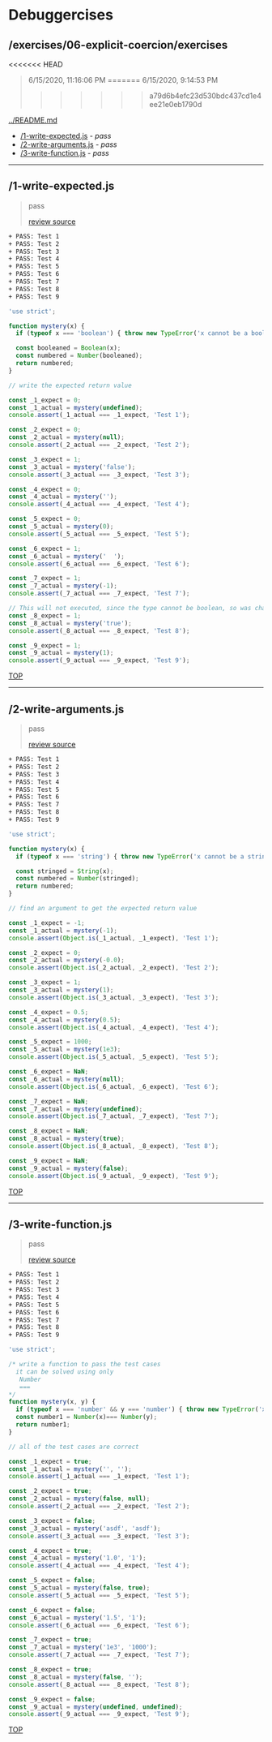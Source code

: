 # Debuggercises 

## /exercises/06-explicit-coercion/exercises 

<<<<<<< HEAD
> 6/15/2020, 11:16:06 PM 
=======
> 6/15/2020, 9:14:53 PM 
>>>>>>> a79d6b4efc23d530bdc437cd1e4ee21e0eb1790d

[../README.md](../README.md)

- [/1-write-expected.js](#1-write-expectedjs) - _pass_ 
- [/2-write-arguments.js](#2-write-argumentsjs) - _pass_ 
- [/3-write-function.js](#3-write-functionjs) - _pass_ 

---

## /1-write-expected.js 

> pass 
>
> [review source](../../../exercises/06-explicit-coercion/exercises/1-write-expected.js)

```txt
+ PASS: Test 1
+ PASS: Test 2
+ PASS: Test 3
+ PASS: Test 4
+ PASS: Test 5
+ PASS: Test 6
+ PASS: Test 7
+ PASS: Test 8
+ PASS: Test 9
```

```js
'use strict';

function mystery(x) {
  if (typeof x === 'boolean') { throw new TypeError('x cannot be a boolean'); }

  const booleaned = Boolean(x);
  const numbered = Number(booleaned);
  return numbered;
}

// write the expected return value

const _1_expect = 0;
const _1_actual = mystery(undefined);
console.assert(_1_actual === _1_expect, 'Test 1');

const _2_expect = 0;
const _2_actual = mystery(null);
console.assert(_2_actual === _2_expect, 'Test 2');

const _3_expect = 1;
const _3_actual = mystery('false');
console.assert(_3_actual === _3_expect, 'Test 3');

const _4_expect = 0;
const _4_actual = mystery('');
console.assert(_4_actual === _4_expect, 'Test 4');

const _5_expect = 0;
const _5_actual = mystery(0);
console.assert(_5_actual === _5_expect, 'Test 5');

const _6_expect = 1;
const _6_actual = mystery('  ');
console.assert(_6_actual === _6_expect, 'Test 6');

const _7_expect = 1;
const _7_actual = mystery(-1);
console.assert(_7_actual === _7_expect, 'Test 7');

// This will not executed, since the type cannot be boolean, so was changed to string
const _8_expect = 1; 
const _8_actual = mystery('true');
console.assert(_8_actual === _8_expect, 'Test 8');

const _9_expect = 1;
const _9_actual = mystery(1);
console.assert(_9_actual === _9_expect, 'Test 9');


```

[TOP](#debuggercises)

---

## /2-write-arguments.js 

> pass 
>
> [review source](../../../exercises/06-explicit-coercion/exercises/2-write-arguments.js)

```txt
+ PASS: Test 1
+ PASS: Test 2
+ PASS: Test 3
+ PASS: Test 4
+ PASS: Test 5
+ PASS: Test 6
+ PASS: Test 7
+ PASS: Test 8
+ PASS: Test 9
```

```js
'use strict';

function mystery(x) {
  if (typeof x === 'string') { throw new TypeError('x cannot be a string'); }

  const stringed = String(x);
  const numbered = Number(stringed);
  return numbered;
}

// find an argument to get the expected return value

const _1_expect = -1;
const _1_actual = mystery(-1);
console.assert(Object.is(_1_actual, _1_expect), 'Test 1');

const _2_expect = 0;
const _2_actual = mystery(-0.0);
console.assert(Object.is(_2_actual, _2_expect), 'Test 2');

const _3_expect = 1;
const _3_actual = mystery(1);
console.assert(Object.is(_3_actual, _3_expect), 'Test 3');

const _4_expect = 0.5;
const _4_actual = mystery(0.5);
console.assert(Object.is(_4_actual, _4_expect), 'Test 4');

const _5_expect = 1000;
const _5_actual = mystery(1e3);
console.assert(Object.is(_5_actual, _5_expect), 'Test 5');

const _6_expect = NaN;
const _6_actual = mystery(null);
console.assert(Object.is(_6_actual, _6_expect), 'Test 6');

const _7_expect = NaN;
const _7_actual = mystery(undefined);
console.assert(Object.is(_7_actual, _7_expect), 'Test 7');

const _8_expect = NaN;
const _8_actual = mystery(true);
console.assert(Object.is(_8_actual, _8_expect), 'Test 8');

const _9_expect = NaN;
const _9_actual = mystery(false);
console.assert(Object.is(_9_actual, _9_expect), 'Test 9');


```

[TOP](#debuggercises)

---

## /3-write-function.js 

> pass 
>
> [review source](../../../exercises/06-explicit-coercion/exercises/3-write-function.js)

```txt
+ PASS: Test 1
+ PASS: Test 2
+ PASS: Test 3
+ PASS: Test 4
+ PASS: Test 5
+ PASS: Test 6
+ PASS: Test 7
+ PASS: Test 8
+ PASS: Test 9
```

```js
'use strict';

/* write a function to pass the test cases
  it can be solved using only
   Number
   ===
*/
function mystery(x, y) {
  if (typeof x === 'number' && y === 'number') { throw new TypeError('x cannot be a string'); }
  const number1 = Number(x)=== Number(y);
  return number1;
}

// all of the test cases are correct

const _1_expect = true;
const _1_actual = mystery('', '');
console.assert(_1_actual === _1_expect, 'Test 1');

const _2_expect = true;
const _2_actual = mystery(false, null);
console.assert(_2_actual === _2_expect, 'Test 2');

const _3_expect = false;
const _3_actual = mystery('asdf', 'asdf');
console.assert(_3_actual === _3_expect, 'Test 3');

const _4_expect = true;
const _4_actual = mystery('1.0', '1');
console.assert(_4_actual === _4_expect, 'Test 4');

const _5_expect = false;
const _5_actual = mystery(false, true);
console.assert(_5_actual === _5_expect, 'Test 5');

const _6_expect = false;
const _6_actual = mystery('1.5', '1');
console.assert(_6_actual === _6_expect, 'Test 6');

const _7_expect = true;
const _7_actual = mystery('1e3', '1000');
console.assert(_7_actual === _7_expect, 'Test 7');

const _8_expect = true;
const _8_actual = mystery(false, '');
console.assert(_8_actual === _8_expect, 'Test 8');

const _9_expect = false;
const _9_actual = mystery(undefined, undefined);
console.assert(_9_actual === _9_expect, 'Test 9');


```

[TOP](#debuggercises)

